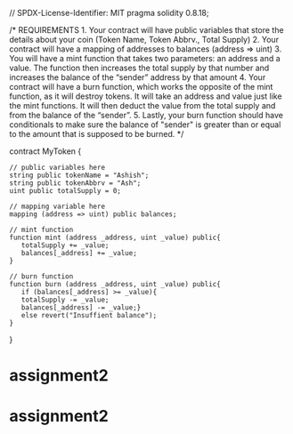 // SPDX-License-Identifier: MIT
pragma solidity 0.8.18;

/*
       REQUIREMENTS
    1. Your contract will have public variables that store the details about your coin (Token Name, Token Abbrv., Total Supply)
    2. Your contract will have a mapping of addresses to balances (address => uint)
    3. You will have a mint function that takes two parameters: an address and a value. 
       The function then increases the total supply by that number and increases the balance 
       of the “sender” address by that amount
    4. Your contract will have a burn function, which works the opposite of the mint function, as it will destroy tokens. 
       It will take an address and value just like the mint functions. It will then deduct the value from the total supply 
       and from the balance of the “sender”.
    5. Lastly, your burn function should have conditionals to make sure the balance of "sender" is greater than or equal 
       to the amount that is supposed to be burned.
*/

contract MyToken {

    // public variables here
    string public tokenName = "Ashish";
    string public tokenAbbrv = "Ash";
    uint public totalSupply = 0;

    // mapping variable here
    mapping (address => uint) public balances;

    // mint function
    function mint (address _address, uint _value) public{
       totalSupply += _value;
       balances[_address] += _value;
    }

    // burn function
    function burn (address _address, uint _value) public{
       if (balances[_address] >= _value){
       totalSupply -= _value;
       balances[_address] -= _value;}
       else revert("Insuffient balance");
    }

}

# assignment2
# assignment2
